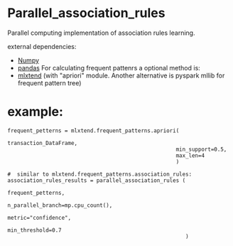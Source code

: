 # Parallel_association_rules
Parallel computing implementation of association rules learning.

external dependencies:
 * [Numpy](http://www.numpy.org/)
 * [pandas](https://pandas.pydata.org/)
For calculating frequent pattenrs a optional method is:
 * [mlxtend](http://rasbt.github.io/mlxtend/user_guide/frequent_patterns/association_rules/#association-rules-generation-from-frequent-itemsets) (with "apriori" module. Another alternative is pyspark mllib for frequent pattern tree)



# example:
```
frequent_petterns = mlxtend.frequent_patterns.apriori(
                                                     transaction_DataFrame,
                                                     min_support=0.5,
                                                     max_len=4
                                                     )
                                                     
#  similar to mlxtend.frequent_patterns.association_rules:                                                    
association_rules_results = parallel_association_rules (
                                                        frequent_petterns,
                                                        n_parallel_branch=mp.cpu_count(),
                                                        metric="confidence",
                                                        min_threshold=0.7
                                                        )
```
